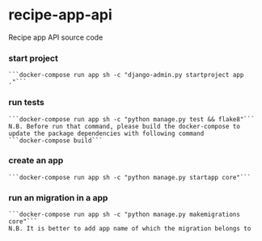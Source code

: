 # recipe-app-api
Recipe app API source code

### start project
    ```docker-compose run app sh -c "django-admin.py startproject app ."```

### run tests
    ```docker-compose run app sh -c "python manage.py test && flake8"```
    N.B. Before run that command, please build the docker-compose to update the package dependencies with following command
    ```docker-compose build```
    
### create an app
    ```docker-compose run app sh -c "python manage.py startapp core"```


### run an migration in a app
    ```docker-compose run app sh -c "python manage.py makemigrations core"```
    N.B. It is better to add app name of which the migration belongs to